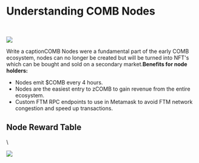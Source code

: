 # Understanding COMB Nodes

​

![](https://files.gitbook.com/v0/b/gitbook-x-prod.appspot.com/o/spaces%2FEKPCxete3hM1YlfPkbLb%2Fuploads%2FL72pXTJImRLRBjxWfEDM%2Fimage.png?alt=media\&token=b84e4d6b-5cdd-411d-a37a-7791de69ea7a)

Write a caption​COMB Nodes were a fundamental part of the early COMB ecosystem, nodes can no longer be created but will be turned into NFT's which can be bought and sold on a secondary market.**Benefits for node holders:**

* Nodes emit $COMB every 4 hours.
* Nodes are the easiest entry to zCOMB to gain revenue from the entire ecosystem.
* Custom FTM RPC endpoints to use in Metamask to avoid FTM network congestion and speed up transactions.

## Node Reward Table <a href="#node-reward-table" id="node-reward-table"></a>

​\


![](https://files.gitbook.com/v0/b/gitbook-x-prod.appspot.com/o/spaces%2FEKPCxete3hM1YlfPkbLb%2Fuploads%2FNjxQdSgOHOPkSQnqW70a%2Fimage.png?alt=media\&token=411c6913-3091-4899-9c76-cd7f3f2a6bf3)
